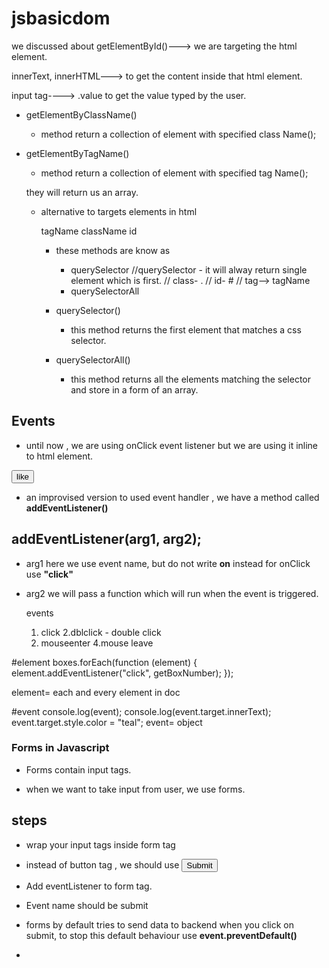 # jsbasicdom


we discussed about getElementById()---> we are targeting the html element.

innerText, innerHTML---> to get the content inside that html element.

input tag----> .value to get the value typed by the user.

- getElementByClassName()
  - method return a collection of element with specified class Name();
- getElementByTagName()

  - method return a collection of element with specified tag Name();

  they will return us an array.

  - alternative to targets elements in html

    tagName
    className
    id

    - these methods are know as

      - querySelector
      //querySelector - it will alway return single element which is first.
  // class- .
  // id- #
  // tag--> tagName 
      - querySelectorAll

    - querySelector()

      - this method returns the first element that matches a css selector.

    - querySelectorAll()
      - this method returns all the elements matching the selector and store in a form of an array.

## Events

- until now , we are using onClick event listener
  but we are using it inline to html element.

<button onClick="likeMe()">like</button>

- an improvised version to used event handler , we have a method called **addEventListener()**

## addEventListener(arg1, arg2);

- arg1
  here we use event name, but do not write **on**
  instead for onClick use **"click"**

- arg2
  we will pass a function which will run when the event is triggered.

  events

  1. click
  2.dblclick - double click
  3. mouseenter
  4.mouse leave

#element
 boxes.forEach(function (element) {
    element.addEventListener("click", getBoxNumber);
  });

  element= each and every element in doc

#event
console.log(event);
    console.log(event.target.innerText);
    event.target.style.color = "teal";
event= object 




### Forms in Javascript

- Forms contain input tags.

- when we want to take input from user, we use forms.

## steps

- wrap your input tags inside form tag
- instead of button tag , we should use _<input type="submit">_
- Add eventListener to form tag.
- Event name should be submit

- forms by default tries to send data to backend when you click on submit, to stop this default behaviour use **event.preventDefault()**

-




